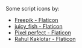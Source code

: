 Some script icons by: 
- <a href="https://www.flaticon.com/free-icons/recipe" title="recipe icons">Freepik - Flaticon</a>
- <a href="https://www.flaticon.com/free-icons/product" title="product icons">juicy_fish - Flaticon</a>
- <a href="https://www.flaticon.com/free-icons/music" title="music icons">Pixel perfect - Flaticon</a>
- <a href="https://www.flaticon.com/free-icons/clone" title="clone icons">Rahul Kaklotar - Flaticon</a>